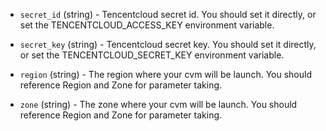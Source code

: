 <!-- Code generated from the comments of the TencentCloudAccessConfig struct in builder/tencentcloud/cvm/access_config.go; DO NOT EDIT MANUALLY -->

-   `secret_id` (string) - Tencentcloud secret id. You should set it directly,
    or set the TENCENTCLOUD_ACCESS_KEY environment variable.
    
-   `secret_key` (string) - Tencentcloud secret key. You should set it directly,
    or set the TENCENTCLOUD_SECRET_KEY environment variable.
    
-   `region` (string) - The region where your cvm will be launch. You should
    reference Region and Zone
     for parameter taking.
    
-   `zone` (string) - The zone where your cvm will be launch. You should
    reference Region and Zone
     for parameter taking.
    